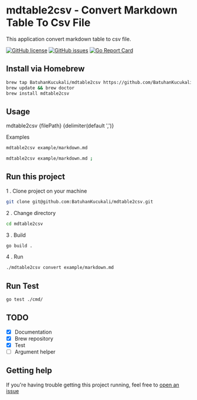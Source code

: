 # mdtable2csv - Convert Markdown Table To Csv File

This application convert markdown table to csv file.

[![GitHub license](https://img.shields.io/github/license/BatuhanKucukali/mdtable2csv)](https://github.com/BatuhanKucukali/istekbin-api/blob/master/LICENSE)
[![GitHub issues](https://img.shields.io/github/issues/BatuhanKucukali/mdtable2csv)](https://github.com/BatuhanKucukali/istekbin-api/issues)
[![Go Report Card](https://goreportcard.com/badge/github.com/BatuhanKucukali/mdtable2csv)](https://goreportcard.com/report/github.com/BatuhanKucukali/istekbin-api)

## Install via Homebrew
```bash
brew tap BatuhanKucukali/mdtable2csv https://github.com/BatuhanKucukali/homebrew-mdtable2csv
brew update && brew doctor
brew install mdtable2csv
```

## Usage

mdtable2csv {filePath} {delimiter(default ',')}

Examples

```bash
mdtable2csv example/markdown.md
```

```bash
mdtable2csv example/markdown.md ;
```

## Run this project

1 . Clone project on your machine
```bash
git clone git@github.com:BatuhanKucukali/mdtable2csv.git
```
2 . Change directory
```bash
cd mdtable2csv
```
3 . Build
```bash
go build .
```
4 . Run
```bash
./mdtable2csv convert example/markdown.md
```

## Run Test

```bash
go test ./cmd/
```

## TODO

- [X] Documentation
- [X] Brew repository
- [X] Test
- [ ] Argument helper

## Getting help ##

If you're having trouble getting this project running, feel free to [open an issue](https://github.com/BatuhanKucukali/mdtable2csv/issues/new)


